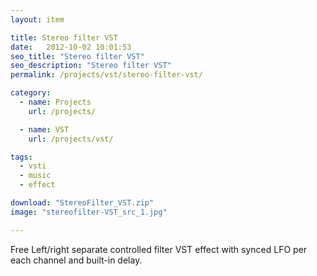 ```yaml
---
layout: item

title: Stereo filter VST
date:   2012-10-02 10:01:53
seo_title: "Stereo filter VST"
seo_description: "Stereo filter VST"
permalink: /projects/vst/stereo-filter-vst/

category:
  - name: Projects
    url: /projects/

  - name: VST
    url: /projects/vst/

tags:
  - vsti
  - music
  - effect

download: "StereoFilter_VST.zip"
image: "stereofilter-VST_src_1.jpg"

---
```


Free Left/right separate controlled filter VST effect with synced LFO per each channel and built-in delay.